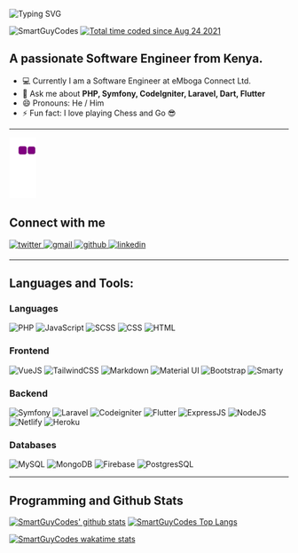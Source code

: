 ![Typing SVG](https://readme-typing-svg.herokuapp.com?font=Architects+Daughter&color=ffffff&size=30&lines=Hi+there+👋,+I'm+Ogego;I'm+a+Fullstack+Developer)

<img src="https://komarev.com/ghpvc/?username=SmartGuyCodes" alt="SmartGuyCodes" /> 
<a href="https://wakatime.com/@b4deaa3e-73c2-427c-9079-d7cc2333d568"><img src="https://wakatime.com/badge/user/b4deaa3e-73c2-427c-9079-d7cc2333d568.svg" alt="Total time coded since Aug 24 2021" /></a>

## A passionate Software Engineer from Kenya.

- 💻 Currently I am a Software Engineer at eMboga Connect Ltd.
- 💬 Ask me about **PHP, Symfony, CodeIgniter, Laravel, Dart, Flutter**
- 😄 Pronouns: He / Him
- ⚡ Fun fact: I love playing Chess and Go 😎

---

![snake gif](https://github.com/scozdev/scozdev/blob/output/github-contribution-grid-snake.gif)

## **Connect with me**

<div align="left">
  <a href="https://twitter.com/CodeArtist254" target="_blank">
    <img src=https://img.shields.io/badge/twitter-%2300acee.svg?&style=for-the-badge&logo=twitter&logoColor=white alt=twitter style="margin-bottom: 5px;" />
  </a>

  <a href="mailto:smartguycodes@gmail.com" target="_blank">
    <img src=https://img.shields.io/badge/Gmail-D14836?style=for-the-badge&logo=gmail&logoColor=white alt=gmail style="margin-bottom: 5px;" />
  </a>
  
  <a href="https://github.com/SmartGuyCodes" target="_blank">
    <img src=https://img.shields.io/badge/github-%2324292e.svg?&style=for-the-badge&logo=github&logoColor=white alt=github style="margin-bottom: 5px;" />
  </a>

  <a href="https://linkedin.com/in/smartguycodes" target="_blank">
    <img src=https://img.shields.io/badge/linkedin-%231E77B5.svg?&style=for-the-badge&logo=linkedin&logoColor=white alt=linkedin style="margin-bottom: 5px;" /> 
  </a>

</div>

---

## **Languages and Tools:**

### **Languages**

<p align="left">
<img src="https://img.shields.io/badge/php%20-%23007ACC.svg?&style=for-the-badge&logo=php&logoColor=white" alt="PHP" />
<img src="https://img.shields.io/badge/JavaScript-F7DF1E?style=for-the-badge&logo=javascript&logoColor=black" alt="JavaScript" />
<img src="https://img.shields.io/badge/Sass-CC6699?style=for-the-badge&logo=sass&logoColor=white" alt="SCSS" />
<img src="https://img.shields.io/badge/CSS-1572B6?&style=for-the-badge&logo=css3&logoColor=white" alt="CSS"/>
<img src="https://img.shields.io/badge/HTML-E34F26?style=for-the-badge&logo=html5&logoColor=white" alt="HTML" />
<!-- <img src="https://img.shields.io/badge/Python-3776AB?style=for-the-badge&logo=python&logoColor=white" alt="Python"/> -->
</p>

### **Frontend**

<p align="left">

<!-- <img src="https://img.shields.io/badge/React-20232A?style=for-the-badge&logo=react&logoColor=61DAFB" alt="ReactJS"/> -->
<!-- <img src="https://img.shields.io/badge/next%20js%20-%23000000.svg?&style=for-the-badge&logo=next.js&logoColor=white" alt="NextJS"/> -->
<!-- <img src="https://img.shields.io/badge/Redux-593D88?style=for-the-badge&logo=redux&logoColor=white" alt="Redux"/> -->
<img src="https://img.shields.io/badge/vuejs%20-%2335495e.svg?&style=for-the-badge&logo=vue.js&logoColor=%234FC08D" alt="VueJS"/>
<img src="https://img.shields.io/badge/Tailwind_CSS-38B2AC?style=for-the-badge&logo=tailwind-css&logoColor=white" alt="TailwindCSS"/>
<!-- <img src="https://img.shields.io/badge/NuxtJS%20-black.svg?&style=for-the-badge&logo=NuxtJS&logoColor=white" alt="NuxtJS"/> -->
<img src="https://img.shields.io/badge/Markdown-000000?style=for-the-badge&logo=markdown&logoColor=white" alt="Markdown"/>
<img src="https://img.shields.io/badge/Material--UI-0081CB?style=for-the-badge&logo=material-ui&logoColor=white" alt="Material UI"/>
<img src="https://img.shields.io/badge/bootstrap-7952B3?style=for-the-badge&logo=bootstrap&logoColor=white" alt="Bootstrap"/>
<!-- <img src="https://img.shields.io/badge/React_Router-CA4245?style=for-the-badge&logo=react-router&logoColor=white" alt="React Router"/> -->
<img src="https://img.shields.io/badge/Smarty-F2C95C?style=for-the-badge&logo=smarty&logoColor=white" alt="Smarty"/>

</p>

### **Backend**

<p align="left">
<img src="https://img.shields.io/badge/Symfony-1A171B?logo=symfony&style=for-the-badge&logoColor=white" alt="Symfony"/>
<img src="https://img.shields.io/badge/Laravel-EC442B?logo=laravel&style=for-the-badge&logoColor=white" alt="Laravel"/>
<img src="https://img.shields.io/badge/Codeigniter-DD4927?logo=codeigniter&style=for-the-badge&logoColor=white" alt="Codeigniter"/>
<img src="https://img.shields.io/badge/Flutter-53D1FC?logo=flutter&style=for-the-badge&logoColor=white" alt="Flutter"/>
<img src="https://img.shields.io/badge/Express.js-404D59?logo=expressjs&style=for-the-badge" alt="ExpressJS"/>
<img src="https://img.shields.io/badge/Node.js-43853D?style=for-the-badge&logo=node.js&logoColor=white" alt="NodeJS"/>
<img src="https://img.shields.io/badge/Netlify-00C7B7?style=for-the-badge&logo=netlify&logoColor=white" alt="Netlify"/>
<img src="https://img.shields.io/badge/Heroku-430098?style=for-the-badge&logo=heroku&logoColor=white" alt="Heroku"/>
</p>

### **Databases**

<p align="left">
<img src="https://img.shields.io/badge/MySQL-2B768F?style=for-the-badge&logo=mysql&logoColor=white&logoWidth=40" alt="MySQL"/>
<img src="https://img.shields.io/badge/mongodb-54AB53?style=for-the-badge&logo=mongodb&logoColor=white" alt="MongoDB"/>
<img alt="Firebase" src="https://img.shields.io/badge/firebase-%23039BE5.svg?style=for-the-badge&logo=firebase"/>
<img src="https://img.shields.io/badge/PostgreSQL-316192?style=for-the-badge&logo=postgresql&logoColor=white" alt="PostgresSQL"/>
</p>

---
## **Programming and Github Stats**

[![SmartGuyCodes' github stats](https://github-readme-stats.vercel.app/api?username=SmartGuyCodes&theme=dracula&count_private=true&hide=stars&show_icons=true)](https://github.com/SmartGuyCodes/)
[![SmartGuyCodes Top Langs](https://github-readme-stats.vercel.app/api/top-langs/?username=SmartGuyCodes&layout=compact&theme=dracula&langs_count=10)](https://github.com/SmartGuyCodes)
<br>

[![SmartGuyCodes wakatime stats](https://github-readme-stats.vercel.app/api/wakatime?username=SmartGuyCodes&layout=compact)](https://github.com/SmartGuyCodes)

<!--
**SmartGuyCodes/SmartGuyCodes** is a ✨ _special_ ✨ repository because its `README.md` (this file) appears on your GitHub profile.

Here are some ideas to get you started:

- 🔭 I’m currently working on ...
- 🌱 I’m currently learning ...
- 👯 I’m looking to collaborate on ...
- 🤔 I’m looking for help with ...
- 💬 Ask me about ...
- 📫 How to reach me: ...
- 😄 Pronouns: ...
- ⚡ Fun fact: ...
-->
